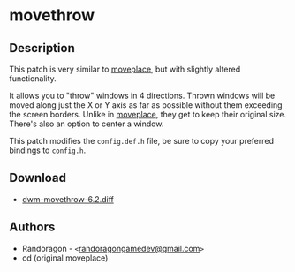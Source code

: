 movethrow
=========

Description
-----------
This patch is very similar to [moveplace](https://dwm.suckless.org/patches/moveplace/),
but with slightly altered functionality.

It allows you to "throw" windows in 4 directions. Thrown windows will be moved along
just the X or Y axis as far as possible without them exceeding the screen borders.
Unlike in [moveplace](https://dwm.suckless.org/patches/moveplace/), they get to keep their
original size. There's also an option to center a window.

This patch modifies the `config.def.h` file, be sure to copy your preferred bindings
to `config.h`.

Download
--------
* [dwm-movethrow-6.2.diff](dwm-movethrow-6.2.diff)

Authors
------
* Randoragon - `<`randoragongamedev@gmail.com`>`
* cd (original moveplace)
